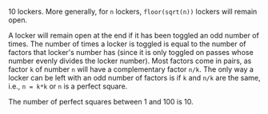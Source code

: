 10 lockers.
More generally, for `n` lockers, `floor(sqrt(n))` lockers will remain open.

A locker will remain open at the end if it has been toggled an odd number of times.
The number of times a locker is toggled is equal to the number of factors that locker's number has (since it is only toggled on passes whose number evenly divides the locker number).
Most factors come in pairs, as factor `k` of number `n` will have a complementary factor `n/k`.
The only way a locker can be left with an odd number of factors is if `k` and `n/k` are the same, i.e., `n = k*k` or `n` is a perfect square.

The number of perfect squares between 1 and 100 is 10.